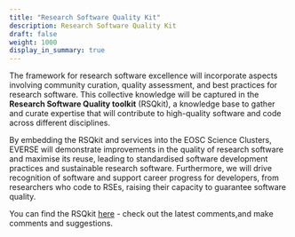 ```yaml
---
title: "Research Software Quality Kit"
description: Research Software Quality Kit
draft: false 
weight: 1000
display_in_summary: true
---
```


The framework for research software excellence will incorporate aspects involving community curation, quality assessment, and best practices for research software. This collective knowledge will be captured in the **Research Software Quality toolkit** (RSQkit), a knowledge base to gather and curate expertise that will contribute to high-quality software and code across different disciplines.

By embedding the RSQkit and services into the EOSC Science Clusters, EVERSE will demonstrate improvements in the quality of research software and maximise its reuse, leading to standardised software development practices and sustainable research software. Furthermore, we will drive recognition of software and support career progress for developers, from researchers who code to RSEs, raising their capacity to guarantee software quality.

You can find the RSQkit [here](https://everse.software/RSQKit/) - check out the latest comments,and make comments and suggestions.
